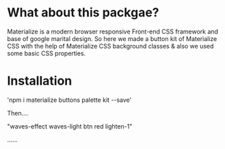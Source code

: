 
# What about this packgae?

Materialize is a modern browser responsive Front-end CSS framework and base of google marital design. So here we made a button kit of Materialize CSS with the help of Materialize CSS background classes & also we used some basic CSS properties.

# Installation

 'npm i materialize buttons palette kit --save'


Then....

"waves-effect waves-light btn red lighten-1"

......
